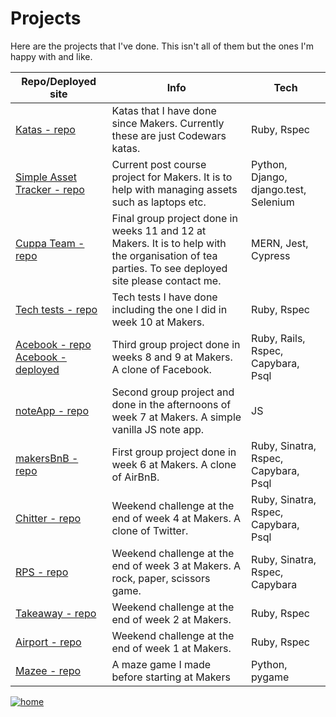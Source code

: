 # Projects

Here are the projects that I've done. This isn't all of them but the ones I'm happy with and like.

| Repo/Deployed site | Info | Tech |
| --- | --- | --- |
| [Katas - repo](https://github.com/cmb84scd/katas) | Katas that I have done since Makers. Currently these are just Codewars katas. | Ruby, Rspec |
| [Simple Asset Tracker - repo](https://github.com/makersacademy/simpleassettracker) | Current post course project for Makers. It is to help with managing assets such as laptops etc. | Python, Django, django.test, Selenium |
| [Cuppa Team - repo](https://github.com/cmb84scd/charity-apr2020) | Final group project done in weeks 11 and 12 at Makers. It is to help with the organisation of tea parties. To see deployed site please contact me. | MERN, Jest, Cypress |
| [Tech tests - repo](https://github.com/cmb84scd/tech_tests) | Tech tests I have done including the one I did in week 10 at Makers. | Ruby, Rspec|
| [Acebook - repo](https://github.com/cmb84scd/acebook-HoneyBunnies) [Acebook - deployed](https://acebook-honeybunnies.herokuapp.com/) | Third group project done in weeks 8 and 9 at Makers. A clone of Facebook. | Ruby, Rails, Rspec, Capybara, Psql |
| [noteApp - repo](https://github.com/cmb84scd/noteApp) | Second group project and done in the afternoons of week 7 at Makers. A simple vanilla JS note app. | JS |
| [makersBnB - repo](https://github.com/cmb84scd/makersBnB) | First group project done in week 6 at Makers. A clone of AirBnB. | Ruby, Sinatra, Rspec, Capybara, Psql |
| [Chitter - repo](https://github.com/cmb84scd/chitter-challenge) | Weekend challenge at the end of week 4 at Makers. A clone of Twitter. | Ruby, Sinatra, Rspec, Capybara, Psql |
| [RPS - repo](https://github.com/cmb84scd/rps-challenge) | Weekend challenge at the end of week 3 at Makers. A rock, paper, scissors game. | Ruby, Sinatra, Rspec, Capybara |
| [Takeaway - repo](https://github.com/cmb84scd/takeaway-challenge) | Weekend challenge at the end of week 2 at Makers. | Ruby, Rspec |
| [Airport - repo](https://github.com/cmb84scd/airport_challenge) | Weekend challenge at the end of week 1 at Makers. | Ruby, Rspec |
| [Mazee - repo](https://github.com/cmb84scd/Mazee) | A maze game I made before starting at Makers | Python, pygame |

[![home](https://img.shields.io/badge/-Home-blueviolet?style=for-the-badge)](https://cmb84scd.github.io)
